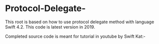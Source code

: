 # Protocol-Delegate-

This root is based on how to use protocol delegate method with language Swift 4.2. This code is latest version in 2019. 

Completed source code is meant for tutorial in youtube by Swift Kat:-
